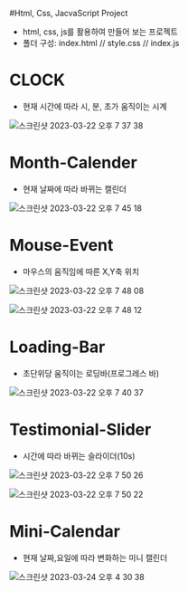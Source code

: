 #Html, Css, JacvaScript Project  
- html, css, js를 활용하여 만들어 보는 프로젝트 
- 폴더 구성: index.html // style.css // index.js

# CLOCK 
- 현재 시간에 따라 시, 분, 초가 움직이는 시계 


![스크린샷 2023-03-22 오후 7 37 38](https://user-images.githubusercontent.com/109942640/226877803-c2df9a0c-2913-499c-9484-ac3d91582b45.png)



# Month-Calender 
- 현재 날짜에 따라 바뀌는 캘린더 


![스크린샷 2023-03-22 오후 7 45 18](https://user-images.githubusercontent.com/109942640/226880119-7990e056-d182-4d82-9c34-37b2ae50c4c5.png)



# Mouse-Event
- 마우스의 움직임에 따른 X,Y축 위치


![스크린샷 2023-03-22 오후 7 48 08](https://user-images.githubusercontent.com/109942640/226880821-a7bf83c4-af2e-4663-9cd3-4091615c4b73.png)



![스크린샷 2023-03-22 오후 7 48 12](https://user-images.githubusercontent.com/109942640/226880870-6a918a48-d553-490c-9771-2f52eb499e1b.png)



# Loading-Bar
- 초단위당 움직이는 로딩바(프로그레스 바)


![스크린샷 2023-03-22 오후 7 40 37](https://user-images.githubusercontent.com/109942640/226878434-c2b50778-5e4a-47e3-ba7e-e07233386c0e.png)



# Testimonial-Slider
- 시간에 따라 바뀌는 슬라이더(10s)


![스크린샷 2023-03-22 오후 7 50 26](https://user-images.githubusercontent.com/109942640/226881309-a0417c8c-294e-46fd-b56c-e0424ac47d81.png)


![스크린샷 2023-03-22 오후 7 50 22](https://user-images.githubusercontent.com/109942640/226881346-86565ca8-8abd-429b-93e8-c59ddc81ebd2.png)


# Mini-Calendar 
- 현재 날짜,요일에 따라 변화하는 미니 캘린더 

![스크린샷 2023-03-24 오후 4 30 38](https://user-images.githubusercontent.com/109942640/227454170-ad3e7f61-6f45-496b-a25c-bfa0f053b72f.png)

